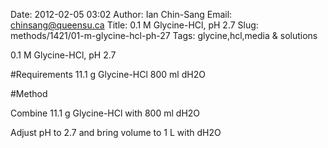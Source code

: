 Date: 2012-02-05 03:02
Author: Ian Chin-Sang
Email: chinsang@queensu.ca
Title: 0.1 M Glycine-HCl, pH 2.7
Slug: methods/1421/01-m-glycine-hcl-ph-27
Tags: glycine,hcl,media &amp; solutions

0.1 M Glycine-HCl, pH 2.7





#Requirements
11.1 g Glycine-HCl
800 ml dH2O

#Method

Combine 11.1 g Glycine-HCl with 800 ml dH2O



Adjust pH to 2.7 and bring volume to 1 L with dH2O





